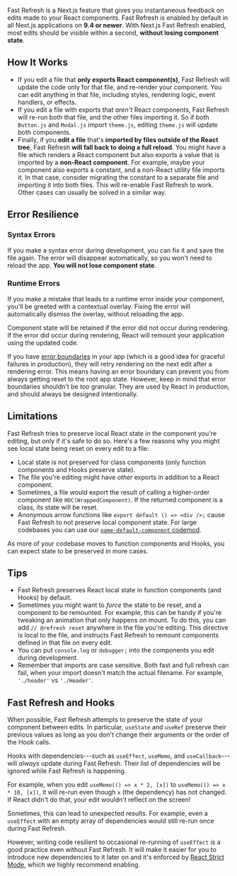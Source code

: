 Fast Refresh is a Next.js feature that gives you instantaneous feedback
on edits made to your React components. Fast Refresh is enabled by
default in all Next.js applications on **9.4 or newer**. With Next.js
Fast Refresh enabled, most edits should be visible within a second,
**without losing component state**.

## How It Works

-   If you edit a file that **only exports React component(s)**, Fast
    Refresh will update the code only for that file, and re-render your
    component. You can edit anything in that file, including styles,
    rendering logic, event handlers, or effects.
-   If you edit a file with exports that *aren't* React components, Fast
    Refresh will re-run both that file, and the other files importing
    it. So if both `Button.js` and `Modal.js` import `theme.js`, editing
    `theme.js` will update both components.
-   Finally, if you **edit a file** that's **imported by files outside
    of the React tree**, Fast Refresh **will fall back to doing a full
    reload**. You might have a file which renders a React component but
    also exports a value that is imported by a **non-React component**.
    For example, maybe your component also exports a constant, and a
    non-React utility file imports it. In that case, consider migrating
    the constant to a separate file and importing it into both files.
    This will re-enable Fast Refresh to work. Other cases can usually be
    solved in a similar way.

## Error Resilience

### Syntax Errors

If you make a syntax error during development, you can fix it and save
the file again. The error will disappear automatically, so you won't
need to reload the app. **You will not lose component state**.

### Runtime Errors

If you make a mistake that leads to a runtime error inside your
component, you'll be greeted with a contextual overlay. Fixing the error
will automatically dismiss the overlay, without reloading the app.

Component state will be retained if the error did not occur during
rendering. If the error did occur during rendering, React will remount
your application using the updated code.

If you have [error
boundaries](https://react.dev/reference/react/Component#catching-rendering-errors-with-an-error-boundary)
in your app (which is a good idea for graceful failures in production),
they will retry rendering on the next edit after a rendering error. This
means having an error boundary can prevent you from always getting reset
to the root app state. However, keep in mind that error boundaries
shouldn't be *too* granular. They are used by React in production, and
should always be designed intentionally.

## Limitations

Fast Refresh tries to preserve local React state in the component you're
editing, but only if it's safe to do so. Here's a few reasons why you
might see local state being reset on every edit to a file:

-   Local state is not preserved for class components (only function
    components and Hooks preserve state).
-   The file you're editing might have *other* exports in addition to a
    React component.
-   Sometimes, a file would export the result of calling a higher-order
    component like `HOC(WrappedComponent)`. If the returned component is
    a class, its state will be reset.
-   Anonymous arrow functions like `export default () => <div />;` cause
    Fast Refresh to not preserve local component state. For large
    codebases you can use our [`name-default-component`
    codemod](/docs/pages/building-your-application/upgrading/codemods#name-default-component).

As more of your codebase moves to function components and Hooks, you can
expect state to be preserved in more cases.

## Tips

-   Fast Refresh preserves React local state in function components (and
    Hooks) by default.
-   Sometimes you might want to *force* the state to be reset, and a
    component to be remounted. For example, this can be handy if you're
    tweaking an animation that only happens on mount. To do this, you
    can add `// @refresh reset` anywhere in the file you're editing.
    This directive is local to the file, and instructs Fast Refresh to
    remount components defined in that file on every edit.
-   You can put `console.log` or `debugger;` into the components you
    edit during development.
-   Remember that imports are case sensitive. Both fast and full refresh
    can fail, when your import doesn't match the actual filename. For
    example, `'./header'` vs `'./Header'`.

## Fast Refresh and Hooks

When possible, Fast Refresh attempts to preserve the state of your
component between edits. In particular, `useState` and `useRef` preserve
their previous values as long as you don't change their arguments or the
order of the Hook calls.

Hooks with dependencies---such as `useEffect`, `useMemo`, and
`useCallback`---will *always* update during Fast Refresh. Their list of
dependencies will be ignored while Fast Refresh is happening.

For example, when you edit `useMemo(() => x * 2, [x])` to
`useMemo(() => x * 10, [x])`, it will re-run even though `x` (the
dependency) has not changed. If React didn't do that, your edit wouldn't
reflect on the screen!

Sometimes, this can lead to unexpected results. For example, even a
`useEffect` with an empty array of dependencies would still re-run once
during Fast Refresh.

However, writing code resilient to occasional re-running of `useEffect`
is a good practice even without Fast Refresh. It will make it easier for
you to introduce new dependencies to it later on and it's enforced by
[React Strict
Mode](/docs/pages/api-reference/next-config-js/reactStrictMode), which
we highly recommend enabling.
